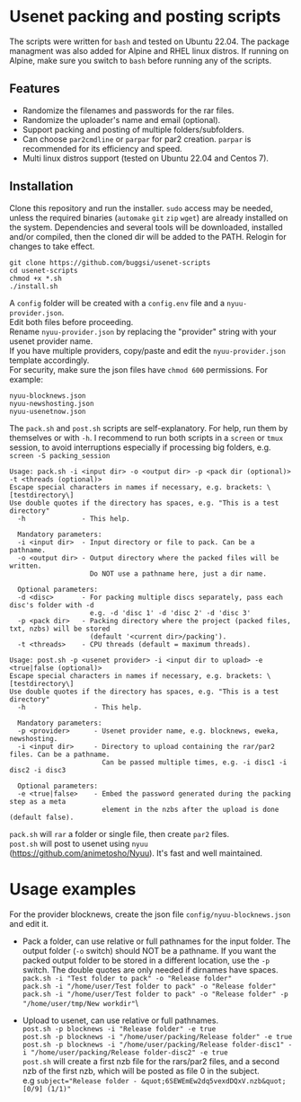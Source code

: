 # Usenet packing and posting scripts
The scripts were written for `bash` and tested on Ubuntu 22.04. The package managment was also added for Alpine and RHEL linux distros. If running on Alpine, make sure you switch to `bash` before running any of the scripts.

## Features
- Randomize the filenames and passwords for the rar files.
- Randomize the uploader's name and email (optional).
- Support packing and posting of multiple folders/subfolders.
- Can choose `par2cmdline` or `parpar` for par2 creation. `parpar` is recommended for its efficiency and speed.
- Multi linux distros support (tested on Ubuntu 22.04 and Centos 7).

## Installation
Clone this repository and run the installer. `sudo` access may be needed, unless the required binaries (`automake` `git` `zip` `wget`) are already installed on the system. Dependencies and several tools will be downloaded, installed and/or compiled, then the cloned dir will be added to the PATH. Relogin for changes to take effect.
```
git clone https://github.com/buggsi/usenet-scripts
cd usenet-scripts
chmod +x *.sh
./install.sh
```

A `config` folder will be created with a `config.env` file and a `nyuu-provider.json`.\
Edit both files before proceeding.\
Rename `nyuu-provider.json` by replacing the "provider" string with your usenet provider name.\
If you have multiple providers, copy/paste and edit the `nyuu-provider.json` template accordingly.\
For security, make sure the json files have `chmod 600` permissions.
For example:
```
nyuu-blocknews.json
nyuu-newshosting.json
nyuu-usenetnow.json
```

The `pack.sh` and `post.sh` scripts are self-explanatory. For help, run them by themselves or with `-h`. I recommend to run both scripts in a `screen` or `tmux` session, to avoid interruptions especially if processing big folders, e.g. `screen -S packing_session`

```
Usage: pack.sh -i <input dir> -o <output dir> -p <pack dir (optional)> -t <threads (optional)>
Escape special characters in names if necessary, e.g. brackets: \[testdirectory\]
Use double quotes if the directory has spaces, e.g. "This is a test directory"
  -h              - This help.

  Mandatory parameters:
  -i <input dir>  - Input directory or file to pack. Can be a pathname.
  -o <output dir> - Output directory where the packed files will be written.
                    Do NOT use a pathname here, just a dir name.
  
  Optional parameters:
  -d <disc>       - For packing multiple discs separately, pass each disc's folder with -d
                    e.g. -d 'disc 1' -d 'disc 2' -d 'disc 3'
  -p <pack dir>   - Packing directory where the project (packed files, txt, nzbs) will be stored
                    (default '<current dir>/packing').
  -t <threads>    - CPU threads (default = maximum threads).
```

```
Usage: post.sh -p <usenet provider> -i <input dir to upload> -e <true|false (optional)>
Escape special characters in names if necessary, e.g. brackets: \[testdirectory\]
Use double quotes if the directory has spaces, e.g. "This is a test directory"
  -h                 - This help.
  
  Mandatory parameters:
  -p <provider>      - Usenet provider name, e.g. blocknews, eweka, newshosting.
  -i <input dir>     - Directory to upload containing the rar/par2 files. Can be a pathname.
                       Can be passed multiple times, e.g. -i disc1 -i disc2 -i disc3
  
  Optional parameters:
  -e <true|false>    - Embed the password generated during the packing step as a meta
                       element in the nzbs after the upload is done (default false).
```

`pack.sh` will `rar` a folder or single file, then create `par2` files.\
`post.sh` will post to usenet using `nyuu` (https://github.com/animetosho/Nyuu). It's fast and well maintained.

# Usage examples
For the provider blocknews, create the json file `config/nyuu-blocknews.json` and edit it.

- Pack a folder, can use relative or full pathnames for the input folder. The output folder (`-o` switch) should NOT be a pathname. If you want the packed output folder to be stored in a different location, use the `-p` switch. The double quotes are only needed if dirnames have spaces.\
`pack.sh -i "Test folder to pack" -o "Release folder"`\
`pack.sh -i "/home/user/Test folder to pack" -o "Release folder"`\
`pack.sh -i "/home/user/Test folder to pack" -o "Release folder" -p "/home/user/tmp/New workdir"`\

- Upload to usenet, can use relative or full pathnames.\
`post.sh -p blocknews -i "Release folder" -e true`\
`post.sh -p blocknews -i "/home/user/packing/Release folder" -e true`\
`post.sh -p blocknews -i "/home/user/packing/Release folder-disc1" -i "/home/user/packing/Release folder-disc2" -e true`\
`post.sh` will create a first nzb file for the rars/par2 files, and a second nzb of the first nzb, which will be posted as file 0 in the subject.\
e.g `subject="Release folder - &quot;6SEWEmEw2dq5vexdDQxV.nzb&quot; [0/9] (1/1)"`
